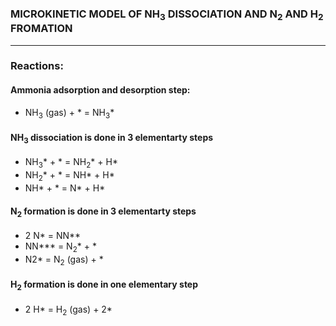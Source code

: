 ### MICROKINETIC MODEL OF NH<sub>3</sub> DISSOCIATION AND N<sub>2</sub> AND H<sub>2</sub> FROMATION
---
### Reactions:
#### Ammonia adsorption and desorption step:
* NH<sub>3</sub> (gas) + * = NH<sub>3</sub>*

#### NH<sub>3</sub> dissociation is done in 3 elementarty steps
* NH<sub>3</sub>* + * = NH<sub>2</sub>* + H*
* NH<sub>2</sub>* + * = NH* + H*
* NH* + * = N* + H*

#### N<sub>2</sub> formation is done in 3 elementarty steps
* 2 N* = NN**
* NN*** = N<sub>2</sub>* + *
* N2* = N<sub>2</sub> (gas) + *

#### H<sub>2</sub> formation is done in one elementary step
* 2 H* = H<sub>2</sub> (gas) + 2*
